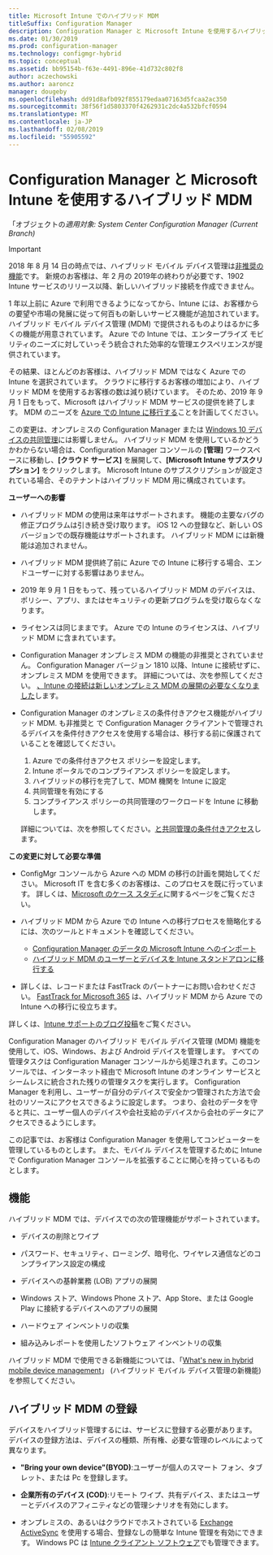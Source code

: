 ```yaml
---
title: Microsoft Intune でのハイブリッド MDM
titleSuffix: Configuration Manager
description: Configuration Manager と Microsoft Intune を使用するハイブリッド モバイル デバイス管理 (MDM) について説明します。
ms.date: 01/30/2019
ms.prod: configuration-manager
ms.technology: configmgr-hybrid
ms.topic: conceptual
ms.assetid: bb95154b-f63e-4491-896e-41d732c802f8
author: aczechowski
ms.author: aaroncz
manager: dougeby
ms.openlocfilehash: dd91d8afb092f855179edaa07163d5fcaa2ac350
ms.sourcegitcommit: 38f56f1d5803370f4262931c2dc4a532bfcf0594
ms.translationtype: MT
ms.contentlocale: ja-JP
ms.lasthandoff: 02/08/2019
ms.locfileid: "55905592"
---
```

# <a name="hybrid-mdm-with-configuration-manager-and-microsoft-intune"></a>Configuration Manager と Microsoft Intune を使用するハイブリッド MDM

「オブジェクトの*適用対象: System Center Configuration Manager (Current Branch)*

> [!Important]  
> 2018 年 8 月 14 日の時点では、ハイブリッド モバイル デバイス管理は[非推奨の機能](/sccm/core/plan-design/changes/deprecated/removed-and-deprecated-cmfeatures)です。 新規のお客様は、年 2 月の 2019年の終わりが必要です、1902 Intune サービスのリリース以降、新しいハイブリッド接続を作成できません。 
> <!--Intune feature 2683117-->  
> 1 年以上前に Azure で利用できるようになってから、Intune には、お客様からの要望や市場の発展に従って何百もの新しいサービス機能が追加されています。 ハイブリッド モバイル デバイス管理 (MDM) で提供されるものよりはるかに多くの機能が用意されています。 Azure での Intune では、エンタープライズ モビリティのニーズに対していっそう統合された効率的な管理エクスペリエンスが提供されています。
> 
> その結果、ほとんどのお客様は、ハイブリッド MDM ではなく Azure での Intune を選択されています。 クラウドに移行するお客様の増加により、ハイブリッド MDM を使用するお客様の数は減り続けています。 そのため、2019 年 9 月 1 日をもって、Microsoft はハイブリッド MDM サービスの提供を終了します。 MDM のニーズを [Azure での Intune に移行する](/sccm/mdm/deploy-use/migrate-hybridmdm-to-intunesa)ことを計画してください。 
> 
> この変更は、オンプレミスの Configuration Manager または [Windows 10 デバイスの共同管理](/sccm/comanage/overview)には影響しません。 ハイブリッド MDM を使用しているかどうかわからない場合は、Configuration Manager コンソールの **[管理]** ワークスペースに移動し、**[クラウド サービス]** を展開して、**[Microsoft Intune サブスクリプション]** をクリックします。 Microsoft Intune のサブスクリプションが設定されている場合、そのテナントはハイブリッド MDM 用に構成されています。
> 
> **ユーザーへの影響**
> 
> - ハイブリッド MDM の使用は来年はサポートされます。 機能の主要なバグの修正プログラムは引き続き受け取ります。 iOS 12 への登録など、新しい OS バージョンでの既存機能はサポートされます。 ハイブリッド MDM には新機能は追加されません。  
> 
> - ハイブリッド MDM 提供終了前に Azure での Intune に移行する場合、エンドユーザーに対する影響はありません。  
> 
> - 2019 年 9 月 1 日をもって、残っているハイブリッド MDM のデバイスは、ポリシー、アプリ、またはセキュリティの更新プログラムを受け取らなくなります。  
> 
> - ライセンスは同じままです。 Azure での Intune のライセンスは、ハイブリッド MDM に含まれています。  
> 
> - Configuration Manager オンプレミス MDM の機能の非推奨とされていません。 Configuration Manager バージョン 1810 以降、Intune に接続せずに、オンプレミス MDM を使用できます。 詳細については、次を参照してください。 [、Intune の接続は新しいオンプレミス MDM の展開の必要なくなりました](/sccm/core/plan-design/changes/whats-new-in-version-1810#bkmk_opmdm)します。 
> 
> - Configuration Manager のオンプレミスの条件付きアクセス機能がハイブリッド MDM. も非推奨と で Configuration Manager クライアントで管理されるデバイスを条件付きアクセスを使用する場合は、移行する前に保護されていることを確認してください。 
>     1. Azure での条件付きアクセス ポリシーを設定します。
>     2. Intune ポータルでのコンプライアンス ポリシーを設定します。 
>     3. ハイブリッドの移行を完了して、MDM 機関を Intune に設定
>     4. 共同管理を有効にする
>     5. コンプライアンス ポリシーの共同管理のワークロードを Intune に移動します。 
>
>     詳細については、次を参照してください。[と共同管理の条件付きアクセス](https://docs.microsoft.com/sccm/comanage/quickstart-conditional-access)します。 
> 
> **この変更に対して必要な準備**
> 
> - ConfigMgr コンソールから Azure への MDM の移行の計画を開始してください。 Microsoft IT を含む多くのお客様は、このプロセスを既に行っています。 詳しくは、[Microsoft のケース スタディ](https://aka.ms/Intune_MSFT)に関するページをご覧ください。  
> 
> - ハイブリッド MDM から Azure での Intune への移行プロセスを簡略化するには、次のツールとドキュメントを確認してください。  
>     - [Configuration Manager のデータの Microsoft Intune へのインポート](/sccm/mdm/deploy-use/migrate-import-data)  
>     - [ハイブリッド MDM のユーザーとデバイスを Intune スタンドアロンに移行する](/sccm/mdm/deploy-use/migrate-hybridmdm-to-intunesa)  
> 
> - 詳しくは、レコードまたは FastTrack のパートナーにお問い合わせください。 [FastTrack for Microsoft 365](https://aka.ms/hybrid_fasttrack) は、ハイブリッド MDM から Azure での Intune への移行に役立ちます。 
> 
> 詳しくは、[Intune サポートのブログ投稿](https://aka.ms/hybrid_notification)をご覧ください。



Configuration Manager のハイブリッド モバイル デバイス管理 (MDM) 機能を使用して、iOS、Windows、および Android デバイスを管理します。 すべての管理タスクは Configuration Manager コンソールから処理されます。このコンソールでは、インターネット経由で Microsoft Intune のオンライン サービスとシームレスに統合された残りの管理タスクを実行します。 Configuration Manager を利用し、ユーザーが自分のデバイスで安全かつ管理された方法で会社のリソースにアクセスできるように設定します。 つまり、会社のデータを守ると共に、ユーザー個人のデバイスや会社支給のデバイスから会社のデータにアクセスできるようにします。 

この記事では、お客様は Configuration Manager を使用してコンピューターを管理しているものとします。 また、モバイル デバイスを管理するために Intune で Configuration Manager コンソールを拡張することに関心を持っているものとします。 



## <a name="capabilities"></a>機能

ハイブリッド MDM では、デバイスでの次の管理機能がサポートされています。

-   デバイスの削除とワイプ  

-   パスワード、セキュリティ、ローミング、暗号化、ワイヤレス通信などのコンプライアンス設定の構成  

-   デバイスへの基幹業務 (LOB) アプリの展開  

-   Windows ストア、Windows Phone ストア、App Store、または Google Play に接続するデバイスへのアプリの展開  

-   ハードウェア インベントリの収集  

-   組み込みレポートを使用したソフトウェア インベントリの収集  

ハイブリッド MDM で使用できる新機能については、「[What's new in hybrid mobile device management](/sccm/mdm/understand/whats-new-in-hybrid-mobile-device-management)」 (ハイブリッド モバイル デバイス管理の新機能) を参照してください。



## <a name="hybrid-mdm-enrollment"></a>ハイブリッド MDM の登録

デバイスをハイブリッド管理するには、サービスに登録する必要があります。 デバイスの登録方法は、デバイスの種類、所有権、必要な管理のレベルによって異なります。

- **"Bring your own device"(BYOD)**:ユーザーが個人のスマート フォン、タブレット、または Pc を登録します。  

- **企業所有のデバイス (COD)**:リモート ワイプ、共有デバイス、またはユーザーとデバイスのアフィニティなどの管理シナリオを有効にします。  

- オンプレミスの、あるいはクラウドでホストされている [Exchange ActiveSync](/sccm/mdm/plan-design/device-enrollment-methods#mobile-device-management-with-exchange-activesync-and-configuration-manager) を使用する場合、登録なしの簡単な Intune 管理を有効にできます。 Windows PC は [Intune クライアント ソフトウェア](/intune/deploy-use/manage-windows-pcs-with-microsoft-intune)でも管理できます。
